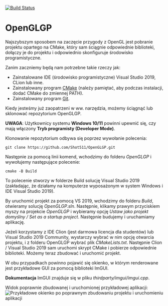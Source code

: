 [![Build Status](https://github.com/Shot511/OpenGLGP/actions/workflows/cpp_cmake.yml/badge.svg)](https://github.com/Shot511/OpenGLGP/actions)

# OpenGLGP

Najszybszym sposobem na zaczęcie przygody z OpenGL jest pobranie projektu opartego na CMake, który sam ściągnie odpowiednie biblioteki, dołączy je do projektu i odpowiednio skonfiguruje środowisko programistyczne. 

Zanim zaczniemy będą nam potrzebne takie rzeczy jak:

* Zainstalowane IDE (środowisko programistyczne) Visual Studio 2019, CLion lub inne.
* Zainstalowany program [CMake](https://cmake.org/download/) (należy pamiętać, aby podczas instalacji, dodać CMake do zmiennej PATH).
* Zainstalowany program [Git](https://git-scm.com/downloads).

Kiedy jesteśmy już zaopatrzeni w ww. narzędzia, możemy ściągnąć lub sklonować repozytorium OpenGLGP.

**UWAGA**: Użytkownicy systemu **Windows 10/11** powinni upewnić się, czy mają włączony **Tryb programisty (Developer Mode)**.

Klonowanie repozytorium odbywa się poprzez wywołanie polecenia:
```
git clone https://github.com/Shot511/OpenGLGP.git
```

Następnie za pomocą linii komend, wchodzimy do folderu _OpenGLGP_ i wywołujemy następujące polecenie:
```
cmake -B Build
```

To polecenie stworzy w folderze Build solucję Visual Studio 2019 (zakładając, że działamy na komputerze wyposażonym w system Windows i IDE Visual Studio 2019).

By uruchomić projekt za pomocą VS 2019, wchodzimy do folderu _Build_, otwieramy solucję _OpenGLGP.sln_. Następnie, klikamy prawym przyciskiem myszy na projekcie _OpenGLGP_ i wybieramy opcję _Ustaw jako projekt domyślny / Set as a startup project_. Następnie budujemy i uruchamiamy aplikację.

Jeżeli korzystamy z IDE Clion (jest darmowa licencja dla studentów) lub Visual Studio 2019 Community, wystarczy wybrać w nim opcję otwarcia projektu, i z folderu OpenGLGP wybrać plik _CMakeLists.txt_. Następnie Clion / Visual Studio 2019 sam uruchomi skrypt CMake i pobierze odpowiednie biblioteki. Możemy teraz zbudować i uruchomić projekt.

W obu przypadkach powinno pojawić się okienko, w którym renderowane jest przykładowe GUI za pomocą biblioteki ImGUI. 

__Dokumentacja__ ImGUI znajduje się w pliku _thirdparty/imgui/imgui.cpp_.

Widok poprawnie zbudowanej i uruchomionej przykładowej aplikacji:
![Przykładowe okienko po poprawnym zbudowaniu projektu i uruchomieniu aplikacji](example.png)
